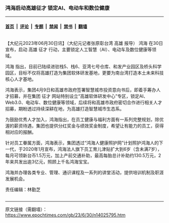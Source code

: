 ### 鸿海启动高雄征才 锁定AI、电动车和数位健康

---

#### [首页](../../../..?n14025795) &nbsp;|&nbsp; [评论](../../../../../epoch-comment?n14025795) &nbsp;|&nbsp; [专题](../../../../../epoch-special?n14025795) &nbsp;|&nbsp; [禁闻](../../../../../epoch-news?n14025795) &nbsp;|&nbsp; [禁书](../../../../../books?n14025795) &nbsp;|&nbsp; [翻墙](https://github.com/gfw-breaker/nogfw/blob/master/README.md?n14025795)


<div class="column" id="artbody" itemprop="articleBody">
 <!-- article content begin -->
 <p>
  【大纪元2023年06月30日讯】（大纪元记者张原彰台湾
  <ok href="https://www.epochtimes.com/gb/tag/%E9%AB%98%E9%9B%84.html">
   高雄
  </ok>
  报导）
  <ok href="https://www.epochtimes.com/gb/tag/%E9%B8%BF%E6%B5%B7.html">
   鸿海
  </ok>
  在30日宣布，启动
  <ok href="https://www.epochtimes.com/gb/tag/%E9%AB%98%E9%9B%84.html">
   高雄
  </ok>
  <ok href="https://www.epochtimes.com/gb/tag/%E5%BE%81%E6%89%8D.html">
   征才
  </ok>
  行动，主要锁定人工智慧（AI）、电动车及数位健康等领域。
 </p>
 <p>
  <ok href="https://www.epochtimes.com/gb/tag/%E9%B8%BF%E6%B5%B7.html">
   鸿海
  </ok>
  指出，目前已陆续进驻栈5、栈6、亚湾七号仓库、和发产业园区及桥头科学园区，目标不仅将高雄打造为集团软体研发基地，更要为南台湾打造本土未来科技核心人才基地。
 </p>
 <p>
  鸿海表示，集团4月9日和高雄市政府签署智慧城市投资意向书后，即着手筹办人才招募，并在集团
  <ok href="https://www.epochtimes.com/gb/tag/%E5%BE%81%E6%89%8D.html">
   征才
  </ok>
  网站特别设立“高雄软体研发中心”专区，锁定AI、Web3.0、电动车、数位健康等领域，后续将和高雄市政府密切合作进行相关人才招募，期盼透过持续深耕在地，为高雄打造智慧城市生态系。
 </p>
 <p>
  为鼓励优秀人才加入，鸿海指出，在员工健康与福利方面有一系列完整规划，除优渥的薪资待遇，集团也提供分红奖金与绩效奖金制度，希望让有能力的员工，获得相对应的报酬。
 </p>
 <p>
  针对员工眷属方面，鸿海表示，集团透过“鸿海人健康照护网”计划照护鸿海人的下一代，于2020年1月宣布，鸿海法人旗下员工育儿津贴扩大到6岁（含未满7岁），每月可领新台币1.5万元，加上产前交通补助，最高每胎总计补助约130.5万元，2年来共发出逾3亿元，照顾上千名鸿海宝宝。
 </p>
 <p>
  鸿海并办理各类专业、管理、通识课程及一系列的讲堂活动，提供培训机制及职涯发展机会。
 </p>
 <p>
  责任编辑：林勤芝
 </p>
 <!-- article content end -->
</div>


<img src='http://gfw-breaker.win/epoch-news/pages/ncid1349361/n14025795.md' width='0px' height='0px'/>

---

原文链接（需翻墙）：https://www.epochtimes.com/gb/23/6/30/n14025795.htm